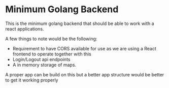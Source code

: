 # Minimum Golang Backend

This is the minimum golang backend that should be able to work with a react applications.

A few things to note would be the following:

- Requirement to have CORS available for use as we are using a React frontend to operate together with this
- Login/Logout api endpoints
- A in memory storage of maps.

A proper app can be build on this but a better app structure would be better to get it working properly
